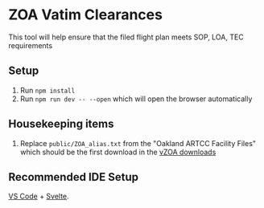# ZOA Vatim Clearances

This tool will help ensure that the filed flight plan meets SOP, LOA, TEC requirements

## Setup

1. Run `npm install`
2. Run `npm run dev -- --open` which will open the browser automatically

## Housekeeping items

1. Replace `public/ZOA_alias.txt` from the "Oakland ARTCC Facility Files" which should be the first download in the [vZOA downloads](https://oakartcc.org/controllers/downloads)

## Recommended IDE Setup

[VS Code](https://code.visualstudio.com/) + [Svelte](https://marketplace.visualstudio.com/items?itemName=svelte.svelte-vscode).
